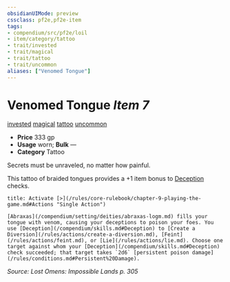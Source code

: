 ```yaml
---
obsidianUIMode: preview
cssclass: pf2e,pf2e-item
tags:
- compendium/src/pf2e/loil
- item/category/tattoo
- trait/invested
- trait/magical
- trait/tattoo
- trait/uncommon
aliases: ["Venomed Tongue"]
---
```

# Venomed Tongue *Item 7*  
[invested](/rules/traits/invested.md)  [magical](/rules/traits/magical.md)  [tattoo](/rules/traits/tattoo-lowg.md)  [uncommon](/rules/traits/uncommon.md)  

- **Price** 333 gp
- **Usage** worn; **Bulk** —
- **Category** Tattoo

Secrets must be unraveled, no matter how painful.

This tattoo of braided tongues provides a +1 item bonus to [Deception](/compendium/skills.md#Deception) checks.

```ad-embed-ability
title: Activate [>](/rules/core-rulebook/chapter-9-playing-the-game.md#Actions "Single Action")

[Abraxas](/compendium/setting/deities/abraxas-logm.md) fills your tongue with venom, causing your deceptions to poison your foes. You use [Deception](/compendium/skills.md#Deception) to [Create a Diversion](/rules/actions/create-a-diversion.md), [Feint](/rules/actions/feint.md), or [Lie](/rules/actions/lie.md). Choose one target against whom your [Deception](/compendium/skills.md#Deception) check succeeded; that target takes `2d6` [persistent poison damage](/rules/conditions.md#Persistent%20Damage).
```

*Source: Lost Omens: Impossible Lands p. 305*